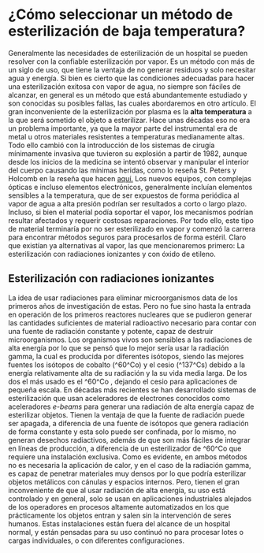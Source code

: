 
# ¿Cómo seleccionar un método de esterilización de baja temperatura?
Generalmente las necesidades de esterilización de un hospital se pueden resolver con la confiable esterilización por vapor. Es un método con más de un siglo de uso, que tiene la ventaja de no generar residuos y solo necesitar agua y energía. Si bien es cierto que las condiciones adecuadas para hacer una esterilización exitosa con vapor de agua, no siempre son fáciles de alcanzar, en general es un método que está abundantemente estudiado y son conocidas su posibles fallas, las cuales abordaremos en otro artículo.
El gran inconveniente de la esterilización por plasma es la **alta temperatura** a la que será sometido el objeto a esterilizar. Hace unas décadas eso no era un problema importante, ya que la mayor parte del instrumental era de metal u otros materiales resistentes a temperaturas medianamente altas. Todo ello cambió con la introducción de los sistemas de cirugía mínimamente invasiva que tuvieron su explosión a partir de 1982, aunque desde los inicios de la medicina se intentó observar y manipular el interior del cuerpo causando las mínimas heridas, como lo reseña St. Peters y Holcomb en la reseña que hacen [aquí.](https://www.researchgate.net/publication/290163874_History_of_minimally_invasive_surgery)
Los nuevos equipos, con complejas ópticas e incluso elementos electrónicos, generalmente incluían elementos sensibles a la temperatura, que de ser expuestos de forma periódica al vapor de agua a alta presión podrían ser resultados a corto o largo plazo. Incluso, si bien el material podía soportar el vapor, los mecanismos podrían resultar afectados y requerir costosas reparaciones. Por todo ello, este tipo de material terminaría por no ser esterilizado en vapor y comenzó la carrera para encontrar métodos seguros para procesarlos de forma estéril. 
Claro que existían ya alternativas al vapor, las que mencionaremos primero: La esterilización con radiaciones ionizantes y con óxido de etileno.
## Esterilización con radiaciones ionizantes
La idea de usar radiaciones para eliminar microorganismos data de los primeros años de investigación de estas. Pero no fue sino hasta la entrada en operación de los primeros reactores nucleares que se pudieron generar las cantidades suficientes de material radioactivo necesario para contar con una fuente de radiación constante y potente, capaz de destruir microorganismos. Los organismos  vivos son sensibles a las radiaciones de alta energía por lo que se pensó que lo mejor sería usar la radiación gamma, la cual es producida por diferentes isótopos, siendo las mejores fuentes los isótopos de cobalto (^60^Co) y el cesio (^137^Cs)  debido a la energía relativamente alta de su radiación y la su vida media larga. De los dos el más usado es el ^60^Co , dejando el cesio para aplicaciones de pequeña escala. En décadas más recientes se han desarrollado sistemas de esterilización que usan aceleradores de electrones conocidos como aceleradores *e-beams* para generar una radiación de alta energía capaz de esterilizar objetos. Tienen la ventaja de que la fuente de radiación puede ser apagada, a diferencia de una fuente de isótopos que genera radiación de forma constante y esta solo puede ser confinada, por lo mismo, no generan desechos radiactivos, además de que son más fáciles de integrar en líneas de producción, a diferencia de un esterilizador de ^60^Co que requiere una instalación exclusiva. 
Como es evidente, en ambos métodos no es necesaria la aplicación de calor, y en el caso de la radiación gamma, es capaz de penetrar materiales muy densos por lo que podría esterilizar objetos metálicos con cánulas y espacios internos. Pero, tienen el gran inconveniente de que al usar radiación de alta energía, su uso está controlado y en general, solo se usan en aplicaciones industriales alejados de los operadores en procesos altamente automatizados en los que prácticamente los objetos entran y salen sin la intervención de seres humanos. Estas instalaciones están fuera del alcance de un hospital normal, y están pensadas para su uso continuó no para procesar lotes o cargas individuales, o con diferentes configuraciones.


